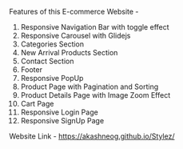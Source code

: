 Features of this E-commerce Website -

1. Responsive Navigation Bar with toggle effect
2. Responsive Carousel with Glidejs
3. Categories Section
4. New Arrival Products Section
5. Contact Section
6. Footer
7. Responsive PopUp
8. Product Page with Pagination and Sorting
9. Product Details Page with Image Zoom Effect
10. Cart Page
11. Responsive Login Page
12. Responsive SignUp Page


Website Link -  https://akashneog.github.io/Stylez/
